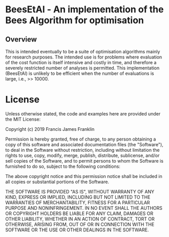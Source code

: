 BeesEtAl - An implementation of the Bees Algorithm for optimisation
===================================================================

## Overview

This is intended eventually to be a suite of optimisation algorithms
mainly for research purposes. The intended use is for problems where
evaluation of the cost function is itself intensive and costly in
time, and therefore a severely restricted number of analyses is
permitted. This implementation (BeesEtAl) is unlikely to be efficient
when the number of evaluations is large, i.e., >> 10000.

# License

Unless otherwise stated, the code and examples here are
provided under the MIT License:

Copyright (c) 2019 Francis James Franklin

Permission is hereby granted, free of charge, to any person
obtaining a copy of this software and associated
documentation files (the "Software"), to deal in the
Software without restriction, including without limitation
the rights to use, copy, modify, merge, publish,
distribute, sublicense, and/or sell copies of the Software,
and to permit persons to whom the Software is furnished to
do so, subject to the following conditions:

The above copyright notice and this permission notice shall
be included in all copies or substantial portions of the
Software.

THE SOFTWARE IS PROVIDED "AS IS", WITHOUT WARRANTY OF ANY
KIND, EXPRESS OR IMPLIED, INCLUDING BUT NOT LIMITED TO THE
WARRANTIES OF MERCHANTABILITY, FITNESS FOR A PARTICULAR
PURPOSE AND NONINFRINGEMENT. IN NO EVENT SHALL THE AUTHORS
OR COPYRIGHT HOLDERS BE LIABLE FOR ANY CLAIM, DAMAGES OR
OTHER LIABILITY, WHETHER IN AN ACTION OF CONTRACT, TORT OR
OTHERWISE, ARISING FROM, OUT OF OR IN CONNECTION WITH THE
SOFTWARE OR THE USE OR OTHER DEALINGS IN THE SOFTWARE.

